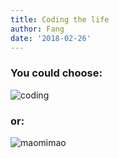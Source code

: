 ```yaml
---
title: Coding the life
author: Fang
date: '2018-02-26'
---
```



### You could choose:  
![coding](/imgs/shell_coding.png)

### or:  
![maomimao](/imgs/maomimao_fat.JPG)